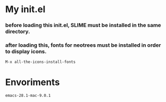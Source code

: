 # My init.el

### before loading this init.el, SLIME must be installed in the same directory.

### after loading this, fonts for neotrees must be installed in order to display icons.

```
M-x all-the-icons-install-fonts
```

# Envoriments

```
emacs-28.1-mac-9.0.1
```
